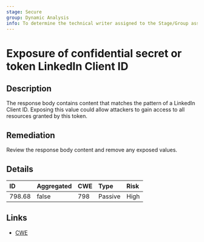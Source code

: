 ```yaml
---
stage: Secure
group: Dynamic Analysis
info: To determine the technical writer assigned to the Stage/Group associated with this page, see https://about.gitlab.com/handbook/engineering/ux/technical-writing/#assignments
---
```


# Exposure of confidential secret or token LinkedIn Client ID

## Description

The response body contains content that matches the pattern of a LinkedIn Client ID.
Exposing this value could allow attackers to gain access to all resources granted by this token.

## Remediation

Review the response body content and remove any exposed values.

## Details

| ID | Aggregated | CWE | Type | Risk |
|:---|:--------|:--------|:--------|:--------|
| 798.68 | false | 798 | Passive | High |

## Links

- [CWE](https://cwe.mitre.org/data/definitions/798.html)
